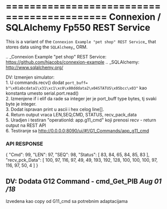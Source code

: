 ===========================================
Connexion / SQLAlchemy Fp550 REST Service
===========================================

This is a variant of the `Connexion Example "pet shop" REST Service`_ that stores data using the `SQLAlchemy`_ ORM.

.. _Connexion Example "pet shop" REST Service: https://github.com/hjacobs/connexion-example
.. _SQLAlchemy: http://www.sqlalchemy.org/

DV: Izmenjen simulator:  
    1. U commands.recv() dodat
     `port_buff= b"\x01abcdata1\x31\xc1\xc0\x80dddata2\x04STATUS\x05bcc\x03"`
     kao konstanta umesto serial.port.read()  
    2. Izmenjene if i elif da rade sa integer jer je port_buff type bytes, tj svaki byte je integer.  
    3. Dodat ispravan print u ascii i hex celog line[].  
    4. Return output vraca LEN,SEQ,CMD, STATUS, recv_pack_data   
    5. Uradjen i testiran "operationId: app.g11_cmd" koji prenosi recv - return output na REST API  
    6. Testiranje sa http://0.0.0.0:8090/ui/#!/G1_Commands/app_g11_cmd  
 ### API RESPONSE
 {
  "Cmd": 99,
  "LEN": 97,
  "SEQ": 98,
  "Status": [    83,   84,    65,    84,    85,    83  ],
  "recv_pck_Data": [    100,    97,    116,    97,    49,    49,    193,    192,    128,    100,    100,    100,
    97,
    116,
    97,
    50,
    4  ]
}
## DV: Dodata G12 Command - cmd_Get_PIB *Aug 01 /18*

Izvedena kao copy od G11_cmd sa potrebnim adaptacijama
